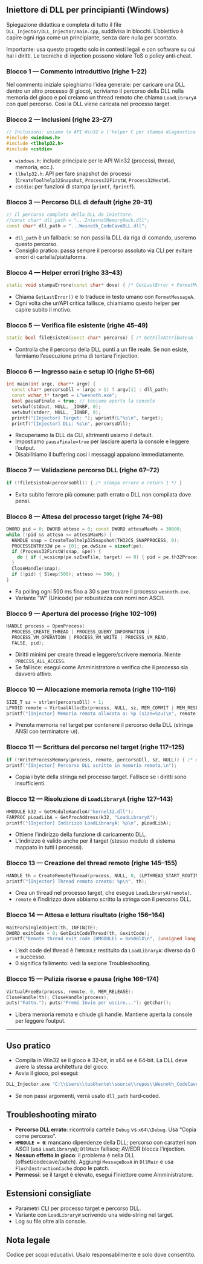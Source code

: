 ## Iniettore di DLL per principianti (Windows)

Spiegazione didattica e completa di tutto il file `DLL_Injector/DLL_Injector/main.cpp`, suddivisa in blocchi. L’obiettivo è capire ogni riga come un principiante, senza dare nulla per scontato.

Importante: usa questo progetto solo in contesti legali e con software su cui hai i diritti. Le tecniche di injection possono violare ToS o policy anti‑cheat.

### Blocco 1 — Commento introduttivo (righe 1–22)
Nel commento iniziale spieghiamo l’idea generale: per caricare una DLL dentro un altro processo (il gioco), scriviamo il percorso della DLL nella memoria del gioco e poi creiamo un thread remoto che chiama `LoadLibraryA` con quel percorso. Così la DLL viene caricata nel processo target.

### Blocco 2 — Inclusioni (righe 23–27)
```cpp
// Inclusioni: usiamo le API Win32 e l'helper C per stampa diagnostica
#include <windows.h>
#include <tlhelp32.h>
#include <cstdio>
```
- `windows.h`: include principale per le API Win32 (processi, thread, memoria, ecc.).
- `tlhelp32.h`: API per fare snapshot dei processi (`CreateToolhelp32Snapshot`, `Process32FirstW`, `Process32NextW`).
- `cstdio`: per funzioni di stampa (`printf`, `fprintf`).

### Blocco 3 — Percorso DLL di default (righe 29–31)
```cpp
// Il percorso completo della DLL da iniettare.
//const char* dll_path = "...InternalMemoryHack.dll";
const char* dll_path = "...Wesnoth_CodeCaveDLL.dll";
```
- `dll_path` è un fallback: se non passi la DLL da riga di comando, useremo questo percorso.
- Consiglio pratico: passa sempre il percorso assoluto via CLI per evitare errori di cartella/piattaforma.

### Blocco 4 — Helper errori (righe 33–43)
```cpp
static void stampaErrore(const char* dove) { /* GetLastError + FormatMessageA */ }
```
- Chiama `GetLastError()` e lo traduce in testo umano con `FormatMessageA`.
- Ogni volta che un’API critica fallisce, chiamiamo questo helper per capire subito il motivo.

### Blocco 5 — Verifica file esistente (righe 45–49)
```cpp
static bool fileEsisteA(const char* percorso) { /* GetFileAttributesA */ }
```
- Controlla che il percorso della DLL punti a un file reale. Se non esiste, fermiamo l’esecuzione prima di tentare l’injection.

### Blocco 6 — Ingresso `main` e setup IO (righe 51–66)
```cpp
int main(int argc, char** argv) {
  const char* percorsoDll = (argc > 1) ? argv[1] : dll_path;
  const wchar_t* target = L"wesnoth.exe";
  bool pausaFinale = true; // teniamo aperta la console
  setvbuf(stdout, NULL, _IONBF, 0);
  setvbuf(stderr, NULL, _IONBF, 0);
  printf("[Injector] Target: "); wprintf(L"%s\n", target);
  printf("[Injector] DLL: %s\n", percorsoDll);
```
- Recuperiamo la DLL da CLI, altrimenti usiamo il default.
- Impostiamo `pausaFinale=true` per lasciare aperta la console e leggere l’output.
- Disabilitiamo il buffering così i messaggi appaiono immediatamente.

### Blocco 7 — Validazione percorso DLL (righe 67–72)
```cpp
if (!fileEsisteA(percorsoDll)) { /* stampa errore e return 1 */ }
```
- Evita subito l’errore più comune: path errato o DLL non compilata dove pensi.

### Blocco 8 — Attesa del processo target (righe 74–98)
```cpp
DWORD pid = 0; DWORD atteso = 0; const DWORD attesaMaxMs = 30000;
while (!pid && atteso <= attesaMaxMs) {
  HANDLE snap = CreateToolhelp32Snapshot(TH32CS_SNAPPROCESS, 0);
  PROCESSENTRY32W pe = {0}; pe.dwSize = sizeof(pe);
  if (Process32FirstW(snap, &pe)) {
    do { if (_wcsicmp(pe.szExeFile, target) == 0) { pid = pe.th32ProcessID; break; } } while (Process32NextW(snap, &pe));
  }
  CloseHandle(snap);
  if (!pid) { Sleep(500); atteso += 500; }
}
```
- Fa polling ogni 500 ms fino a 30 s per trovare il processo `wesnoth.exe`.
- Variante “W” (Unicode) per robustezza con nomi non ASCII.

### Blocco 9 — Apertura del processo (righe 102–109)
```cpp
HANDLE process = OpenProcess(
  PROCESS_CREATE_THREAD | PROCESS_QUERY_INFORMATION |
  PROCESS_VM_OPERATION | PROCESS_VM_WRITE | PROCESS_VM_READ,
  FALSE, pid);
```
- Diritti minimi per creare thread e leggere/scrivere memoria. Niente `PROCESS_ALL_ACCESS`.
- Se fallisce: esegui come Amministratore o verifica che il processo sia davvero attivo.

### Blocco 10 — Allocazione memoria remota (righe 110–116)
```cpp
SIZE_T sz = strlen(percorsoDll) + 1;
LPVOID remote = VirtualAllocEx(process, NULL, sz, MEM_COMMIT | MEM_RESERVE, PAGE_READWRITE);
printf("[Injector] Memoria remota allocata a: %p (size=%zu)\n", remote, (size_t)sz);
```
- Prenota memoria nel target per contenere il percorso della DLL (stringa ANSI con terminatore `\0`).

### Blocco 11 — Scrittura del percorso nel target (righe 117–125)
```cpp
if (!WriteProcessMemory(process, remote, percorsoDll, sz, NULL)) { /* errore */ }
printf("[Injector] Percorso DLL scritto in memoria remota.\n");
```
- Copia i byte della stringa nel processo target. Fallisce se i diritti sono insufficienti.

### Blocco 12 — Risoluzione di `LoadLibraryA` (righe 127–143)
```cpp
HMODULE k32 = GetModuleHandleA("kernel32.dll");
FARPROC pLoadLibA = GetProcAddress(k32, "LoadLibraryA");
printf("[Injector] Indirizzo LoadLibraryA: %p\n", pLoadLibA);
```
- Ottiene l’indirizzo della funzione di caricamento DLL.
- L’indirizzo è valido anche per il target (stesso modulo di sistema mappato in tutti i processi).

### Blocco 13 — Creazione del thread remoto (righe 145–155)
```cpp
HANDLE th = CreateRemoteThread(process, NULL, 0, (LPTHREAD_START_ROUTINE)pLoadLibA, remote, 0, NULL);
printf("[Injector] Thread remoto creato: %p\n", th);
```
- Crea un thread nel processo target, che esegue `LoadLibraryA(remote)`.
- `remote` è l’indirizzo dove abbiamo scritto la stringa con il percorso DLL.

### Blocco 14 — Attesa e lettura risultato (righe 156–164)
```cpp
WaitForSingleObject(th, INFINITE);
DWORD exitCode = 0; GetExitCodeThread(th, &exitCode);
printf("Remote thread exit code (HMODULE) = 0x%08lX\n", (unsigned long)exitCode);
```
- L’exit code del thread è l’`HMODULE` restituito da `LoadLibraryA`: diverso da 0 = successo.
- 0 significa fallimento: vedi la sezione Troubleshooting.

### Blocco 15 — Pulizia risorse e pausa (righe 166–174)
```cpp
VirtualFreeEx(process, remote, 0, MEM_RELEASE);
CloseHandle(th); CloseHandle(process);
puts("Fatto."); puts("Premi Invio per uscire..."); getchar();
```
- Libera memoria remota e chiude gli handle. Mantiene aperta la console per leggere l’output.

---

## Uso pratico
- Compila in Win32 se il gioco è 32‑bit, in x64 se è 64‑bit. La DLL deve avere la stessa architettura del gioco.
- Avvia il gioco, poi esegui:
```bat
DLL_Injector.exe "C:\\Users\\tuoUtente\\source\\repos\\Wesnoth_CodeCaveDLL\\Debug\\Wesnoth_CodeCaveDLL.dll"
```
- Se non passi argomenti, verrà usato `dll_path` hard‑coded.

## Troubleshooting mirato
- **Percorso DLL errato**: ricontrolla cartelle `Debug` vs `x64\\Debug`. Usa “Copia come percorso”.
- **`HMODULE = 0`**: mancano dipendenze della DLL; percorso con caratteri non ASCII (usa `LoadLibraryW`); `DllMain` fallisce; AV/EDR blocca l’injection.
- **Nessun effetto in gioco**: il problema è nella DLL (offset/codecave/patch). Aggiungi `MessageBoxA` in `DllMain` e usa `FlushInstructionCache` dopo le patch.
- **Permessi**: se il target è elevato, esegui l’iniettore come Amministratore.

## Estensioni consigliate
- Parametri CLI per processo target e percorso DLL.
- Variante con `LoadLibraryW` scrivendo una wide‑string nel target.
- Log su file oltre alla console.

## Nota legale
Codice per scopi educativi. Usalo responsabilmente e solo dove consentito.



